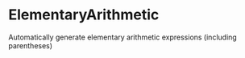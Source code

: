 # ElementaryArithmetic
Automatically generate elementary arithmetic expressions (including parentheses)
